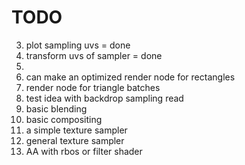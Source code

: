# TODO
3. plot sampling uvs = done
4. transform uvs of sampler = done
5. 
6. can make an optimized render node for rectangles
7. render node for triangle batches
8. test idea with backdrop sampling read
9. basic blending
10. basic compositing
11. a simple texture sampler
12. general texture sampler
13. AA with rbos or filter shader